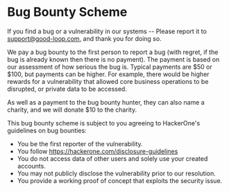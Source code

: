 # Bug Bounty Scheme

If you find a bug or a vulnerability in our systems -- Please report it to [support@good-loop.com](mailto:support@good-loop.com), and thank you for doing so.

We pay a bug bounty to the first person to report a bug (with regret, if the bug is already known then there is no payment). The payment is based on our assessment of how serious the bug is.
Typical payments are $50 or $100, but payments can be higher. For example, there would be higher rewards for a vulnerability that allowed core business operations to be disrupted, or private data to be accessed.

As well as a payment to the bug bounty hunter, they can also name a charity, and we will donate $10 to the charity.

This bug bounty scheme is subject to you agreeing to HackerOne's guidelines on bug bounties:

- You be the first reporter of the vulnerability.
- You follow <https://hackerone.com/disclosure-guidelines>
- You do not access data of other users and solely use your created accounts.
- You may not publicly disclose the vulnerability prior to our resolution.
- You provide a working proof of concept that exploits the security issue.
